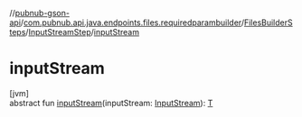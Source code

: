 //[pubnub-gson-api](../../../../index.md)/[com.pubnub.api.java.endpoints.files.requiredparambuilder](../../index.md)/[FilesBuilderSteps](../index.md)/[InputStreamStep](index.md)/[inputStream](input-stream.md)

# inputStream

[jvm]\
abstract fun [inputStream](input-stream.md)(inputStream: [InputStream](https://docs.oracle.com/javase/8/docs/api/java/io/InputStream.html)): [T](index.md)

